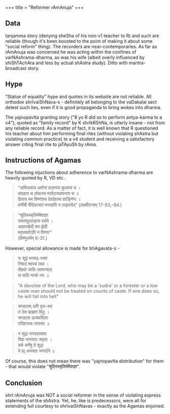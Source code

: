 +++
title = "Reformer rAmAnuja"
+++

## Data
tanjamma story (denying sheSha of his non-v1 teacher to R) and such are reliable (though it's been boosted to the point of making it about some "social reform" thing). The recorders are near-contemporaries. As far as rAmAnuja was concerned he was acting within the confines of varNAshrama-dharma, as was his wife (albeit overly influenced by shiShTAchAra and less by actual shAstra study). Ditto with mantra-broadcast story.

## Hype
"Statue of equality" hype and quotes in its website are not reliable. All orthodox shrIvaiShNava-s - definitely all belonging to the vaDakalai sect detest such lies, even if it is good propaganda to bring wokes into dharma.

The yajnopavIta granting story ("8 yo R did so to perform antya-karma to a v4"), quoted as "family record" by K shrIkRShNa, is utterly insane - not from any reliable record. As a matter of fact, it is well known that R questioned his teacher about him performing final rites (without violating shAstra but violating common practice) to a v4 student and receiving a satisfactory answer citing final rite to jaTAyuSh by rAma.

## Instructions of Agamas
The following injuctions about adherence to varNAshrama-dharma are heavily quoted by R, VD etc..

> “अविप्लवाय धर्माणां पालनाय कुलस्य च ।  
संग्रहाय च लोकस्य मर्यादास्थापनाय च ॥  
प्रियाय मम विष्णोश्च देवदेवस्य शार्ङ्गिणः ।  
मनीषी वैदिकाचारं मनसापि न लङ्घयेत्” 
(लक्ष्मीतन्त्रम् 17-93,-94.)


> “श्रुतिस्स्मृतिर्ममैवाज्ञा  
> यस्तामुल्लङ्घ्य वर्तते ।  
> आज्ञाच्छेदी मम द्रोही  
> मद्भक्तोऽपि न वैष्णवः”  
> (विष्णुधर्मम् 6-31.) 

However, special allowance is made for bhAgavata-s -

> यः शूद्रं भगवद्-भक्तं  
निषादं श्वपचं तथा ।  
वीक्षते जाति-सामान्यात्  
स याति नरकं नरः ॥  

> "A devotee of the Lord, who may be a 'sudra' or a forester or a low caste man should not be treated on counts of caste. If one does so, he will fall into hell"

> चण्डालम् अपि वृत्त-स्थं  
तं देवा ब्राह्मणं विदुः ।  
चण्डालाः प्रत्यवसिताः  
परिव्राजक-तापसाः ॥

> न शूद्रा भगवद्भक्ता  
विप्रा भागवताः स्मृताः ।  
सर्व-वर्णेषु ते शूद्रा  
ये ह्य् अभक्ता जनार्दने ॥

Of course, this does not mean there was "yajnopavIta distribution" for them - that would violate "श्रुतिस्स्मृतिर्ममैवाज्ञा".

## Conclusion
shrI rAmAnuja was NOT a social reformer in the sense of violating express statements of the shAstra. Yet, he, like is predecessors, were all for extending full  courtesy to shrIvaiShNavas - exactly as the Agamas enjoined.

